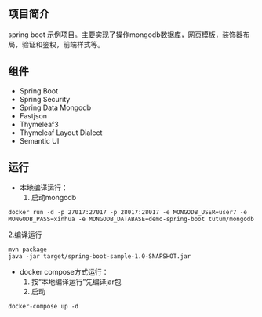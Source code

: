 
## 项目简介
spring boot 示例项目。主要实现了操作mongodb数据库，网页模板，装饰器布局，验证和鉴权，前端样式等。

## 组件
- Spring Boot
- Spring Security
- Spring Data Mongodb
- Fastjson
- Thymeleaf3
- Thymeleaf Layout Dialect
- Semantic UI

## 运行


- 本地编译运行：
  1. 启动mongodb
```
docker run -d -p 27017:27017 -p 28017:28017 -e MONGODB_USER=user7 -e MONGODB_PASS=xinhua -e MONGODB_DATABASE=demo-spring-boot tutum/mongodb
```
  2.编译运行
```
mvn package
java -jar target/spring-boot-sample-1.0-SNAPSHOT.jar
```

- docker compose方式运行：
  1. 按“本地编译运行”先编译jar包   
  2. 启动
```
docker-compose up -d
```